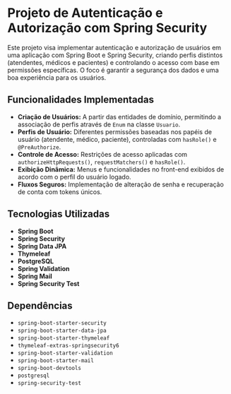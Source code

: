# Projeto de Autenticação e Autorização com Spring Security

Este projeto visa implementar autenticação e autorização de usuários em uma aplicação com Spring Boot e Spring Security, criando perfis distintos (atendentes, médicos e pacientes) e controlando o acesso com base em permissões específicas. O foco é garantir a segurança dos dados e uma boa experiência para os usuários.

## Funcionalidades Implementadas

- **Criação de Usuários:** A partir das entidades de domínio, permitindo a associação de perfis através de `Enum` na classe `Usuario`.
- **Perfis de Usuário:** Diferentes permissões baseadas nos papéis de usuário (atendente, médico, paciente), controladas com `hasRole()` e `@PreAuthorize`.
- **Controle de Acesso:** Restrições de acesso aplicadas com `authorizeHttpRequests()`, `requestMatchers()` e `hasRole()`.
- **Exibição Dinâmica:** Menus e funcionalidades no front-end exibidos de acordo com o perfil do usuário logado.
- **Fluxos Seguros:** Implementação de alteração de senha e recuperação de conta com tokens únicos.

## Tecnologias Utilizadas

- **Spring Boot**
- **Spring Security**
- **Spring Data JPA**
- **Thymeleaf**
- **PostgreSQL**
- **Spring Validation**
- **Spring Mail**
- **Spring Security Test**

## Dependências

- `spring-boot-starter-security`
- `spring-boot-starter-data-jpa`
- `spring-boot-starter-thymeleaf`
- `thymeleaf-extras-springsecurity6`
- `spring-boot-starter-validation`
- `spring-boot-starter-mail`
- `spring-boot-devtools`
- `postgresql`
- `spring-security-test`
